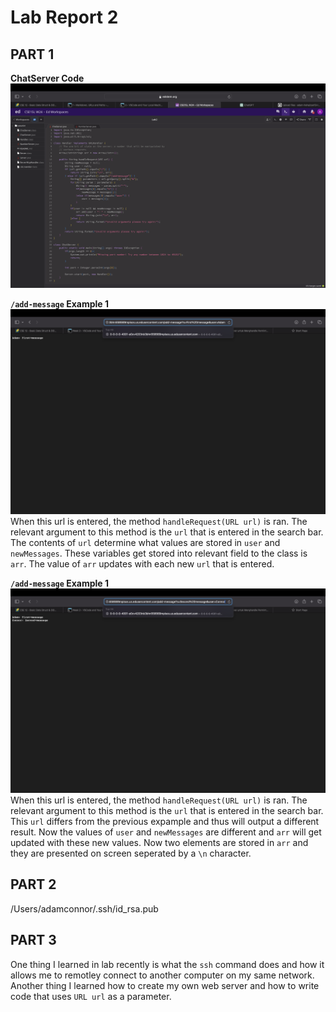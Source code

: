 # Lab Report 2
## PART 1

**ChatServer Code**
![Image](chatservercode.png)


**`/add-message` Example 1**
![Image](labreportimage1.png)
When this url is entered, the method `handleRequest(URL url)` is ran. The relevant argument to this method is the `url` that is entered in the search bar. The contents of `url` determine what values are stored in `user` and `newMessages`. These variables get stored into relevant field to the class is `arr`. The value of `arr` updates with each new `url` that is entered. 

**`/add-message` Example 1**
![Image](labreportimaage2.png)
When this url is entered, the method `handleRequest(URL url)` is ran. The relevant argument to this method is the `url` that is entered in the search bar. This `url` differs from the previous expample and thus will output a different result. Now the values of `user` and `newMessages` are different and `arr` will get updated with these new values. Now two elements are stored in `arr` and they are presented on screen seperated by a `\n` character.

## PART 2

/Users/adamconnor/.ssh/id_rsa.pub


## PART 3
One thing I learned in lab recently is what the `ssh` command does and how it allows me to remotley connect to another computer on my same network. Another thing I learned how to create my own web server and how to write code that uses `URL url` as a parameter.
